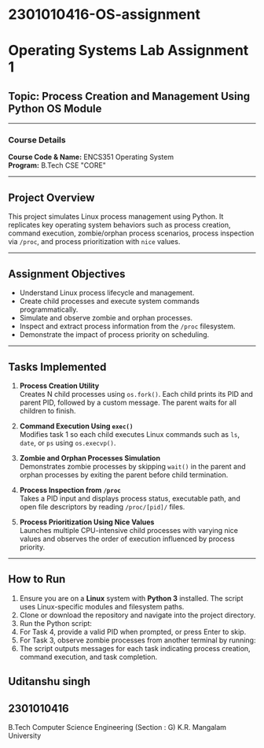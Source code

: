 # 2301010416-OS-assignment
# Operating Systems Lab Assignment 1  
## Topic: Process Creation and Management Using Python OS Module

---

### Course Details  
**Course Code & Name:** ENCS351 Operating System  
**Program:** B.Tech CSE "CORE" 

---

## Project Overview

This project simulates Linux process management using Python. It replicates key operating system behaviors such as process creation, command execution, zombie/orphan process scenarios, process inspection via `/proc`, and process prioritization with `nice` values.

---

## Assignment Objectives

- Understand Linux process lifecycle and management.
- Create child processes and execute system commands programmatically.
- Simulate and observe zombie and orphan processes.
- Inspect and extract process information from the `/proc` filesystem.
- Demonstrate the impact of process priority on scheduling.

---

## Tasks Implemented

1. **Process Creation Utility**  
   Creates N child processes using `os.fork()`. Each child prints its PID and parent PID, followed by a custom message. The parent waits for all children to finish.

2. **Command Execution Using `exec()`**  
   Modifies task 1 so each child executes Linux commands such as `ls`, `date`, or `ps` using `os.execvp()`.

3. **Zombie and Orphan Processes Simulation**  
   Demonstrates zombie processes by skipping `wait()` in the parent and orphan processes by exiting the parent before child termination.

4. **Process Inspection from `/proc`**  
   Takes a PID input and displays process status, executable path, and open file descriptors by reading `/proc/[pid]/` files.

5. **Process Prioritization Using Nice Values**  
   Launches multiple CPU-intensive child processes with varying nice values and observes the order of execution influenced by process priority.

---

## How to Run

1. Ensure you are on a **Linux** system with **Python 3** installed. The script uses Linux-specific modules and filesystem paths.  
2. Clone or download the repository and navigate into the project directory.  
3. Run the Python script:
4. For Task 4, provide a valid PID when prompted, or press Enter to skip.  
5. For Task 3, observe zombie processes from another terminal by running:  
6. The script outputs messages for each task indicating process creation, command execution, and task completion.



## Uditanshu singh
## 2301010416
B.Tech Computer Science Engineering (Section : G)
K.R. Mangalam University
